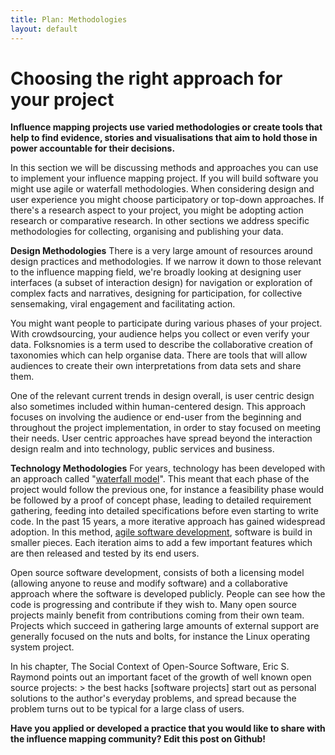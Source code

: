 ```yaml
---
title: Plan: Methodologies
layout: default
---
```


<h1>Choosing the right approach for your project</h1>

<strong>Influence mapping projects use varied methodologies or create tools that help to find evidence, stories and visualisations that aim to hold those in power accountable for their decisions.</strong>

In this section we will be discussing methods and approaches you can use to implement your influence mapping project. If you will build software you might use agile or waterfall methodologies. When considering design and user experience you might choose participatory or top-down approaches. If there&#39;s a research aspect to your project, you might be adopting action research or comparative research. 
In other sections we address specific methodologies for collecting, organising and publishing your data. 

<strong>Design Methodologies</strong>
There is a very large amount of resources around design practices and methodologies. If we narrow it down to those relevant to the influence mapping field, we&#39;re broadly looking at designing user interfaces (a subset of interaction design) for navigation or exploration of complex facts and narratives, designing for participation, for collective sensemaking, viral engagement and facilitating action.

You might want people to participate during various phases of your project. With crowdsourcing, your audience helps you collect or even verify your data. Folksnomies is a term used to describe the collaborative creation of taxonomies which can help organise data. There are tools that will allow audiences to create their own interpretations from data sets and share them. 

One of the relevant current trends in design overall, is user centric design also sometimes included within human-centered design. This approach focuses on involving the audience or end-user from the beginning and throughout the project implementation, in order to stay focused on meeting their needs. User centric approaches have spread beyond the interaction design realm and into technology, public services and business.

<strong>Technology Methodologies</strong>
For years, technology has been developed with an approach called &quot;[waterfall model](https://en.wikipedia.org/wiki/Waterfall_model)&quot;. This meant that each phase of the project would follow the previous one, for instance a feasibility phase would be followed by a proof of concept phase, leading to detailed requirement gathering, feeding into detailed specifications before even starting to write code. 
In the past 15 years, a more iterative approach has gained widespread adoption. In this method, [agile software development](https://en.wikipedia.org/wiki/Agile_software_development), software is build in smaller pieces. Each iteration aims to add a few important features which are then released and tested by its end users.

Open source software development, consists of both a licensing model (allowing anyone to reuse and modify software) and a collaborative approach where the software is developed publicly. People can see how the code is progressing and contribute if they wish to. Many open source projects mainly benefit from contributions coming from their own team. Projects which succeed in gathering large amounts of external support are generally focused on the nuts and bolts, for instance the Linux operating system project.   

In his chapter, The Social Context of Open-Source Software, Eric S. Raymond points out an important facet of the growth of well known open source projects:
&gt; the best hacks [software projects] start out as personal solutions to the author&#39;s everyday problems, and spread because the problem turns out to be typical for a large class of users.  

<strong>Have you applied or developed a practice that you would like to share with the influence mapping community? Edit this post on Github!</strong> 
